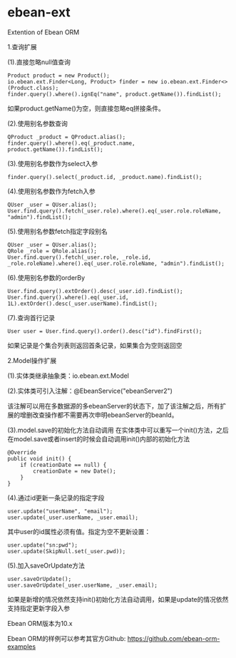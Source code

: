 # ebean-ext
Extention of Ebean ORM

1.查询扩展

(1).直接忽略null值查询

    Product product = new Product();
    io.ebean.ext.Finder<Long, Product> finder = new io.ebean.ext.Finder<>(Product.class);
    finder.query().where().ignEq("name", product.getName()).findList();
    
如果product.getName()为空，则直接忽略eq拼接条件。

(2).使用别名参数查询

    QProduct _product = QProduct.alias();
    finder.query().where().eq(_product.name, product.getName()).findList();

(3).使用别名参数作为select入参

    finder.query().select(_product.id, _product.name).findList();

(4).使用别名参数作为fetch入参
    
    QUser _user = QUser.alias();
    User.find.query().fetch(_user.role).where().eq(_user.role.roleName, "admin").findList();
    
(5).使用别名参数fetch指定字段别名

    QUser _user = QUser.alias();
    QRole _role = QRole.alias();
    User.find.query().fetch(_user.role, _role.id, _role.roleName).where().eq(_user.role.roleName, "admin").findList();

(6).使用别名参数的orderBy

    User.find.query().extOrder().desc(_user.id).findList();
    User.find.query().where().eq(_user.id, 1L).extOrder().desc(_user.userName).findList();
    
(7).查询首行记录

    User user = User.find.query().order().desc("id").findFirst();
    
如果记录是个集合列表则返回首条记录，如果集合为空则返回空

2.Model操作扩展

(1).实体类继承抽象类：io.ebean.ext.Model

(2).实体类可引入注解：@EbeanService("ebeanServer2")

该注解可以用在多数据源的多ebeanServer的状态下，加了该注解之后，所有扩展的增删改查操作都不需要再次申明ebeanServer的beanId。

(3).model.save的初始化方法自动调用
在实体类中可以重写一个init()方法，之后在model.save或者insert的时候会自动调用init()内部的初始化方法

    @Override
    public void init() {
        if (creationDate == null) {
            creationDate = new Date();
        }
    }
    
(4).通过id更新一条记录的指定字段

    user.update("userName", "email");
    user.update(_user.userName, _user.email);
    
其中user的id属性必须有值。指定为空不更新设置：

    user.update("sn:pwd");
    user.update(SkipNull.set(_user.pwd));

(5).加入saveOrUpdate方法

    user.saveOrUpdate();
    user.saveOrUpdate(_user.userName, _user.email);
  
如果是新增的情况依然支持init()初始化方法自动调用，如果是update的情况依然支持指定更新字段入参

Ebean ORM版本为10.x 

Ebean ORM的样例可以参考其官方Github: 
https://github.com/ebean-orm-examples
